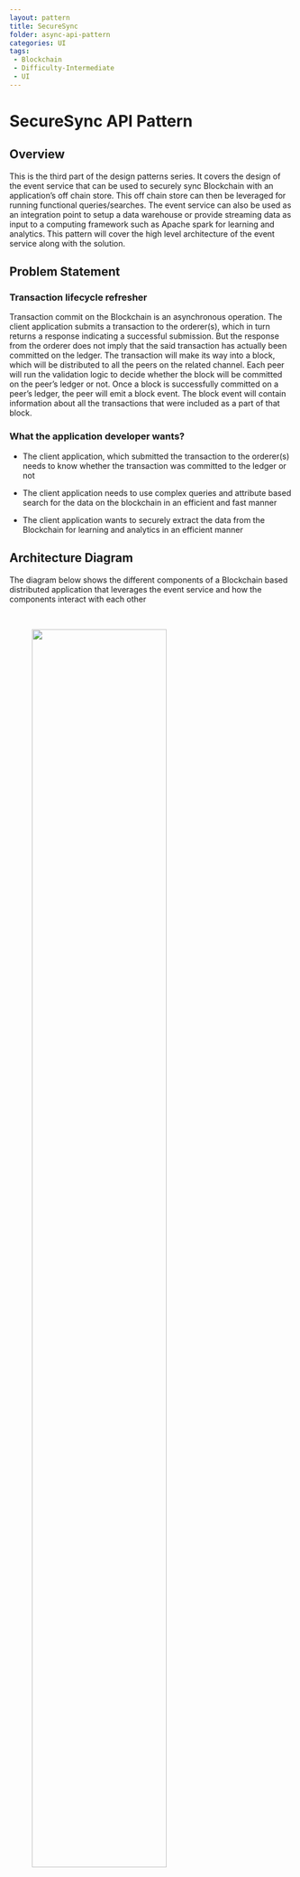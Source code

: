 ```yaml
---
layout: pattern
title: SecureSync
folder: async-api-pattern
categories: UI
tags:
 - Blockchain
 - Difficulty-Intermediate
 - UI
---
```


# SecureSync API Pattern

## Overview

This is the third part of the design patterns series. It covers the design of the event service that can be used to securely sync Blockchain with an application’s off chain store. This off chain store can then be leveraged for running functional queries/searches. The event service can also be used as an integration point to setup a data warehouse or provide streaming data as input to a computing framework such as Apache spark for learning and analytics. This pattern will cover the high level architecture of the event service along with the solution.


## Problem Statement

### Transaction lifecycle refresher

Transaction commit on the Blockchain is an asynchronous operation. The client application submits a transaction to the orderer(s), which in turn returns a response indicating a successful submission. But the response from the orderer does not imply that the said transaction has actually been committed on the ledger. The transaction will make its way into a block, which will be distributed to all the peers on the related channel. Each peer will run the validation logic to decide whether the block will be committed on the peer’s ledger or not. Once a block is successfully committed on a peer’s ledger, the peer will emit a block event. The block event will contain information about all the transactions that were included as a part of that block.

### What the application developer wants?

* The client application, which submitted the transaction to the orderer(s) needs to know whether the transaction was committed to the ledger or not

* The client application needs to use complex queries and attribute based search for the data on the blockchain in an efficient and fast manner

* The client application wants to securely extract the data from the Blockchain for learning and analytics in an efficient manner



## Architecture Diagram

The diagram below shows the different components of a Blockchain based distributed application that leverages the event service and how the components interact with each other

&ensp;

<figure>
<html>
<head>
<meta name="viewport" content="width=device-width, initial-scale=1">
</head>
<body>


<img src="./images/securesync-images/fig-1.png" style="width:75%;">

</body>
</html>
<figcaption>Fig.1</figcaption>
</figure>

&ensp;

The architecture above demonstrates how the event service can be used to publish block events to a queue of choice. These block events can be subsequently picked up by different consumers for functional application integration, learning and analytics. The next section will dive deeper into each of the components.

## Solution

### Event Service

The major responsibilities of the Event service are outlined below

* Registering with and listening in for block events from the channel event service

* Do a possible data transformation on the block events for easier consumer consumption in addition to what filtered blocks provide

* Distribute these events to interested consumers with atleast once delivery semantics

* Be crash fault tolerant and support load balancing on the producer and consumer side


#### Deployment

The event service is meant to be part of a distributed application stack that belongs to a peer owning organization/member. This is in line with the design of other application components so as to avoid point of centralization that gets to see all the events/data on the Blockchain. The event service would be able to listen in for block events on channels that the organization/member is a part of.

#### Registration

The event service could leverage the default registration mechanism provided by the chosen SDK or directly write a gRPC client to interact with the Deliver and DeliverFiltered event services provided by the fabric for a more customized implementation. The block events received from the channel event service could then be transformed or pushed as is on a messaging queue of choice. This design pattern will take Kafka as an example. The event service could expose a set of REST APIs, which could be used for configuring/creating  subscriptions with event services of different channels. Alternately, the event service could read the necessary configuration on start up from traditional config files and go register with the required channel event services.

#### Event Producer

<font color="red">**``<TODO>``** Add more detail on where the data resides in the block event/transaction</font>

As mentioned earlier, once the event service receives block events from the channel event service, it can push these events (with optional transformation) to a messaging queue of choice. For the sake of discussion this pattern will take Kafka as an example.

* The event producer would push the block events to a kafka topic

* This topic can be further subdivided into partitions by whatever partitioning logic suits the application needs. E.g Partitions could be created based on whether the block number is even or odd. Partitions could be created based on chaincodes or chaincode event types etc. The idea is to have a reasonable number of partitions so as to facilitate load balancing when writing to a topic from the producer side

* The topic should have a reasonable replication factor so that the topic data is replicated across multiple kafka brokers

* The event producer should also keep track of the blocks that have been successfully pushed on to the topic. This will help recover from unplanned crashes since the event producer can start processing blocks from where it left off before the crash

#### Event Consumer

Kafka consumer groups can be used to listen in for the block events from the consuming application.

* The consumer group will help facilitate load balancing on the consumer side since each partition will be assigned to one consumer in the consumer group

* In case a consumer crashes, kafka will reassign the partition to a different consumer in the consumer group ensuring that the event gets consumed

* Number of consumers in the consumer group should be less than or equal to the number partitions in the topic being consumed off.

* The consuming application can be horizontally scaled so as to create the targeted number of consumers in a consumer group

#### Delivery Semantics

Exactly once ordered delivery would be the holy grail. But a more practical implementation would be able to achieve at least once unordered delivery semantics. At least once semantics mean that a block event would not be lost but it may be delivered to the consumer multiple times. Unordered delivery means that the block events may reach the consumer out of order. The consuming application would need to handle both these cases

### Consumer Application

The consumer application design was discussed in detail in the second part of the design pattern series, which covered the async API pattern. In a nutshell the application layer is responsible for interacting with the Blockchain for submitting transactions and also providing the API layer for the end consumers to interact with. In addition, the consumer application is also responsible for implementing the client/consumer that can read data/block events off the queue being published to by the event service. The data provided by the event service can then be used to populate the off chain store. This in turn will help create a suitable representation of the data that is available on the ledger. The consumer application can then always directly query the off chain store instead of going to the ledger for fetching the data.

As per the delivery semantics covered earlier, the consumer application would need to take care of the following

<i>Handling duplicate block event delivery</i>

Unless block event processing on the consumer side is important, the consuming application would need to keep track of the blocks it has already consumed. This way the consuming application can ignore any duplicate block events

<i>Handling unordered block event delivery</i>

Here is a sample approach to handle out of order block events. It can be adapted to suit an application’s needs.

For every object/resource that is being acted upon in the chaincode and which will be replicated in the off chain store, the consuming application should maintain the following lookup data

```
{
	"objectId": "obj123",
	"lastBlockSeen": 3
}
```

Every time the consuming application sees a block related to an object, it should update the lookup data to reflect that. The consuming application can decide to process a transaction in the block only if the object being acted upon has not already seen a later block

Now let’s see how this approach pans out with an example scenario. Let us assume that the following transactions were committed on to the ledger

Transaction 1, Block 1: Creates a new object (obj123) on the ledger

Transaction 2, Block 2: Updates the object (obj123) on the ledger

Transaction 3, Block 3: Deletes the object (obj123) on the ledger

Let’s assume the consumer application see’s these blocks in reverse order (3,2,1).

* The consumer application received block 3

* It extracts transaction 3 from the block

* It determines from the transaction payload that the object to be deleted is obj123

* It does a lookup for obj123. There is no entry for this object. This indicates that the object is yet to be created and there is nothing to delete in the off chain store.

* The consumer creates an entry for obj123 indicating that the last block seen is 3

* Now the consumer app receives block 2. It extracts the transaction and determines that object being updated is obj123

* The consumer performs the lookup for obj123 and finds that an operation corresponding to block 3 has already been performed for this object. The consumer application ignores obj123 as a part of block event 2

* Same process is repeated when the consumer application receives block 1

The flowchart below captures the logical flow to follow when the consumer application receives a block event

&ensp;

<figure>
<html>
<head>
<meta name="viewport" content="width=device-width, initial-scale=1">
</head>
<body>


<img src="./images/securesync-images/fig-2.png" style="width:75%;">

</body>
</html>
<figcaption>Fig.2</figcaption>
</figure>

&ensp;

#### Considerations

* Capture the action being performed (INSERT/UPDATE/DELETE) in the transaction payload or via a chaincode event payload. The consumer app would need to understand the action being performed to handle it appropriately

* In case of an update, make sure to include the whole data object in the transaction payload or chaincode event. This would ensure that if an update transaction is received before an insert transaction, the app can simply create/insert the said object into the off chain store. If the update transaction included only the fields that were updated then the consumer app would not be able to process this update on the off chain store since the insert transaction has not been processed yet.

* The logical flow above deals with a single object in isolation. But there could be relationships between different objects, where in one object references another object. For e.g object2 needs to access/read certain information from object1 for it to be processed. Now let’s assume that object2 got created as a part of block2 and object1 was a part of block1. But the consumer application receives block2 before block1. In this case the application needs to be aware of this dependency and can proactively go and fetch the block1 data from the ledger and update the off chain cache. This will facilitate the processing of object2 now since the dependency has been resolved.

### Off Chain Persistence Store

The off chain persistence can be implemented using any mechanism that suits the application’s design and data structures. The purpose of the off chain store is to be a replica of the data on the Blockchain that is relevant to the owning distributed application/stack. All queries can then be served directly from the off chain store rather than going to the Blockchain directly. This provides faster reads and more powerful search capabilities along with more granular administrative control over the persistence layer.

#### Considerations

* The off chain store should be distributed and scoped to a distributed application stack and not centralized

* The off chain store is meant to store the data that is relevant to the owning application stack

* All reads via the corresponding application’s stack can now go directly to the off chain storage rather than Blockchain

### Analytics

The data being pushed by the event service can also be used for analytics and learning.

* A dedicated consumer can be used to read data off the queue for analytics and learning purpose

* Assuming the data is in JSON format, the consumer could then transform data into a traditional tabular relational format and store it in a standard RDMS.

* This RDMS could then be used as a source of an ETL process that could load the data into a traditional data warehouse

* The data warehouse could then be used for standard business analytics, visualization, reporting etc

* The data warehouse could also be used as a source for a computing framework such as Apache spark, which could use historical data as a part of its machine learning models

* Another consumer could be used to read the data off the queue and stream it into Apache spark directly as well.

## Usage/Examples

### Example Implementations
